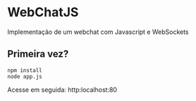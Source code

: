# WebChatJS
Implementação de um webchat com Javascript e WebSockets


## Primeira vez?
    npm install
    node app.js
    
Acesse em seguida: http:localhost:80
